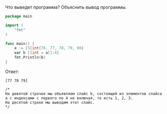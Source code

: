 Что выведет программа? Объяснить вывод программы.

```go
package main

import (
    "fmt"
)

func main() {
    a := [5]int{76, 77, 78, 79, 80}
    var b []int = a[1:4]
    fmt.Println(b)
}
```

Ответ:
```
[77 78 79]

/*
На девятой строчке мы объявляем слайс b, состоящий из элементов слайса a с индексами с первого по 4 не включая, то есть 1, 2, 3.
На десятой строке мы выводим этот слайс.
*/
```
